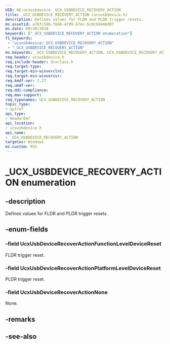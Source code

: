 ```yaml
---
UID: NE:ucxusbdevice._UCX_USBDEVICE_RECOVERY_ACTION
title: _UCX_USBDEVICE_RECOVERY_ACTION (ucxusbdevice.h)
description: Defines values for FLDR and PLDR trigger resets.
ms.assetid: a7bfc59b-f668-4799-b7ec-5cdcb9446d07
ms.date: 09/30/2018
keywords: ["_UCX_USBDEVICE_RECOVERY_ACTION enumeration"]
f1_keywords:
 - "ucxusbdevice/_UCX_USBDEVICE_RECOVERY_ACTION"
 - "_UCX_USBDEVICE_RECOVERY_ACTION"
ms.keywords: _UCX_USBDEVICE_RECOVERY_ACTION, UCX_USBDEVICE_RECOVERY_ACTION, 
req.header: ucxusbdevice.h
req.include-header: Ucxclass.h
req.target-type:
req.target-min-winverclnt:
req.target-min-winversvr:
req.kmdf-ver: 1.27
req.umdf-ver:
req.ddi-compliance:
req.max-support:
req.typenames: UCX_USBDEVICE_RECOVERY_ACTION
topic_type: 
- apiref
api_type: 
- HeaderDef
api_location: 
- ucxusbdevice.h
api_name: 
- _UCX_USBDEVICE_RECOVERY_ACTION
targetos: Windows
ms.custom: RS5
---
```


# _UCX_USBDEVICE_RECOVERY_ACTION enumeration

## -description
Defines values for FLDR and PLDR trigger resets.


## -enum-fields

### -field UcxUsbDeviceRecoverActionFunctionLevelDeviceReset 
FLDR trigger reset.

### -field UcxUsbDeviceRecoverActionPlatformLevelDeviceReset 
PLDR trigger reset.

### -field UcxUsbDeviceRecoverActionNone 
None.

## -remarks

## -see-also
